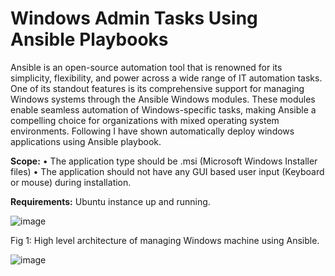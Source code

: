 # Windows Admin Tasks Using Ansible Playbooks

Ansible is an open-source automation tool that is renowned for its simplicity, flexibility, and power across a wide range of IT automation tasks. One of its standout features is its comprehensive support for managing Windows systems through the Ansible Windows modules. These modules enable seamless automation of Windows-specific tasks, making Ansible a compelling choice for organizations with mixed operating system environments.
Following I have shown automatically deploy windows applications using Ansible playbook.

**Scope:**
•	The application type should be .msi (Microsoft Windows Installer files)
•	The application should not have any GUI based user input (Keyboard or mouse) during installation.

**Requirements:**
Ubuntu instance up and running.

![image](https://github.com/user-attachments/assets/6db56372-fc47-4994-8db3-80bb99a7a1d5)

Fig 1: High level architecture of managing Windows machine using Ansible.

![image](https://github.com/user-attachments/assets/e43958ba-8ab6-43d0-976e-5b61c3fb360b)
